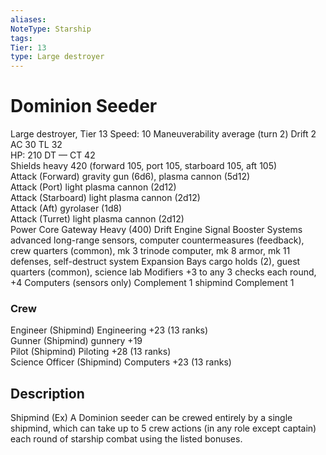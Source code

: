 ```yaml
---
aliases: 
NoteType: Starship
tags: 
Tier: 13
type: Large destroyer  
---
```


# Dominion Seeder

Large destroyer, Tier 13
Speed: 10
Maneuverability average (turn 2)
Drift 2  
AC 30
TL 32  
HP: 210
DT —
CT 42  
Shields heavy 420 (forward 105, port 105, starboard 105, aft 105)  
Attack (Forward) gravity gun (6d6), plasma cannon (5d12)  
Attack (Port) light plasma cannon (2d12)  
Attack (Starboard) light plasma cannon (2d12)  
Attack (Aft) gyrolaser (1d8)  
Attack (Turret) light plasma cannon (2d12)  
Power Core Gateway Heavy (400)
Drift Engine Signal Booster
Systems advanced long-range sensors, computer countermeasures (feedback), crew quarters (common), mk 3 trinode computer, mk 8 armor, mk 11 defenses, self-destruct system
Expansion Bays cargo holds (2), guest quarters (common), science lab
Modifiers +3 to any 3 checks each round, +4 Computers (sensors only)
Complement 1 shipmind
Complement 1

### Crew

Engineer (Shipmind) Engineering +23 (13 ranks)  
Gunner (Shipmind) gunnery +19  
Pilot (Shipmind) Piloting +28 (13 ranks)  
Science Officer (Shipmind) Computers +23 (13 ranks)

## Description

Shipmind (Ex) A Dominion seeder can be crewed entirely by a single shipmind, which can take up to 5 crew actions (in any role except captain) each round of starship combat using the listed bonuses.